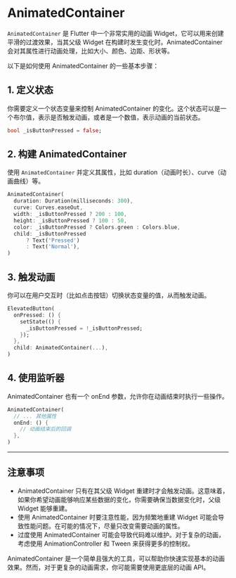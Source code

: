 # AnimatedContainer

`AnimatedContainer` 是 Flutter 中一个非常实用的动画 Widget，它可以用来创建平滑的过渡效果，当其父级 Widget 在构建时发生变化时。AnimatedContainer 会对其属性进行动画处理，比如大小、颜色、边距、形状等。

以下是如何使用 AnimatedContainer 的一些基本步骤：

## 1. 定义状态

你需要定义一个状态变量来控制 AnimatedContainer 的变化。这个状态可以是一个布尔值，表示是否触发动画，或者是一个数值，表示动画的当前状态。

```dart
bool _isButtonPressed = false;
```

## 2. 构建 AnimatedContainer

使用 `AnimatedContainer` 并定义其属性，比如 duration（动画时长）、curve（动画曲线）等。

```dart
AnimatedContainer(
  duration: Duration(milliseconds: 300),
  curve: Curves.easeOut,
  width: _isButtonPressed ? 200 : 100,
  height: _isButtonPressed ? 100 : 50,
  color: _isButtonPressed ? Colors.green : Colors.blue,
  child: _isButtonPressed
      ? Text('Pressed')
      : Text('Normal'),
)
```

## 3. 触发动画

你可以在用户交互时（比如点击按钮）切换状态变量的值，从而触发动画。

```dart
ElevatedButton(
  onPressed: () {
    setState(() {
      _isButtonPressed = !_isButtonPressed;
    });
  },
  child: AnimatedContainer(...),
)
```

## 4. 使用监听器

AnimatedContainer 也有一个 onEnd 参数，允许你在动画结束时执行一些操作。

```dart
AnimatedContainer(
  // ... 其他属性
  onEnd: () {
    // 动画结束后的回调
  },
)
```

---

## 注意事项

* AnimatedContainer 只有在其父级 Widget 重建时才会触发动画。这意味着，如果你希望动画能够响应某些数据的变化，你需要确保当数据变化时，父级 Widget 能够重建。
* 使用 AnimatedContainer 时要注意性能，因为频繁地重建 Widget 可能会导致性能问题。在可能的情况下，尽量只改变需要动画的属性。
* 过度使用 AnimatedContainer 可能会导致代码难以维护。对于复杂的动画，考虑使用 AnimationController 和 Tween 来获得更多的控制权。

AnimatedContainer 是一个简单且强大的工具，可以帮助你快速实现基本的动画效果。然而，对于更复杂的动画需求，你可能需要使用更底层的动画 API。
